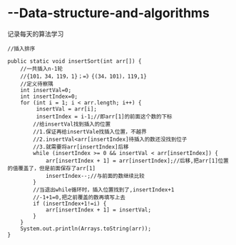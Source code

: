 # --Data-structure-and-algorithms
记录每天的算法学习


    //插入排序

    public static void insertSort(int arr[]) {
        //一共插入n-1轮
        //{101，34，119，1}；=》{(34，101)，119,1}
        //定义待察隅
        int insertVal=0;
        int insertIndex=0;
        for (int i = 1; i < arr.length; i++) {
             insertVal = arr[i];
             insertIndex = i-1;//即arr[1]的前面这个数的下标
            //给insertVal找到插入的位置
            //1.保证再给insertVale找插入位置，不越界
            //2.insertVal<arr[insertIndex]待插入的数还没找到位子
            //3.就需要将arr[insertIndex]后移
            while (insertIndex >= 0 && insertVal < arr[insertIndex]) {
                arr[insertIndex + 1] = arr[insertIndex];//后移,把arr[1]位置的值覆盖了，但是前面保存了arr[1]
                insertIndex--;//与前面的数继续比较
            }
            //当退出while循环时，插入位置找到了,insertIndex+1
            //-1+1=0,把之前覆盖的数再填写上去
            if (insertIndex+1!=i) {
                arr[insertIndex + 1] = insertVal;
            }
        }
        System.out.println(Arrays.toString(arr));
    }
